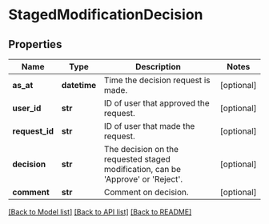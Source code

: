 # StagedModificationDecision


## Properties
Name | Type | Description | Notes
------------ | ------------- | ------------- | -------------
**as_at** | **datetime** | Time the decision request is made. | [optional] 
**user_id** | **str** | ID of user that approved the request. | [optional] 
**request_id** | **str** | ID of user that made the request. | [optional] 
**decision** | **str** | The decision on the requested staged modification, can be &#39;Approve&#39; or &#39;Reject&#39;. | [optional] 
**comment** | **str** | Comment on decision. | [optional] 

[[Back to Model list]](../README.md#documentation-for-models) [[Back to API list]](../README.md#documentation-for-api-endpoints) [[Back to README]](../README.md)


